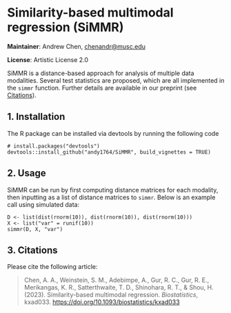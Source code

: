 # Similarity-based multimodal regression (SiMMR)

**Maintainer**: Andrew Chen, chenandr@musc.edu

**License**: Artistic License 2.0

SiMMR is a distance-based approach for analysis of multiple data modalities. Several test statistics are proposed, which are all implemented in the `simmr` function. Further details are available in our preprint (see [Citations](#3.-citations)).
 
## 1. Installation
The R package can be installed via devtools by running the following code

```
# install.packages("devtools")
devtools::install_github("andy1764/SiMMR", build_vignettes = TRUE)
```

## 2. Usage
SiMMR can be run by first computing distance matrices for each modality, then inputting as a list of distance matrices to `simmr`. Below is an example call using simulated data:

```
D <- list(dist(rnorm(10)), dist(rnorm(10)), dist(rnorm(10)))
X <- list("var" = runif(10))
simmr(D, X, "var")
```

## 3. Citations
Please cite the following article:

> Chen, A. A., Weinstein, S. M., Adebimpe, A., Gur, R. C., Gur, R. E., Merikangas, K. R., Satterthwaite, T. D., Shinohara, R. T., & Shou, H. (2023). Similarity-based multimodal regression. *Biostatistics*, kxad033. https://doi.org/10.1093/biostatistics/kxad033

